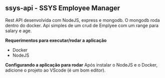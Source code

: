 ## ssys-api - SSYS Employee Manager
Rest API desenvolvida com NodeJS, express e mongodb. O mongodb roda dentro do docker. Api simples de um crud de Emplyee com um range para salary e age. 

**Requerimentos para executar/rodar a aplicação**
- Docker
- NodeJS

**Configurando a aplicação para rodar**
Após instalar o NodeJS e o Docker, adicione o projeto ao VScode (é um bom editor). 

